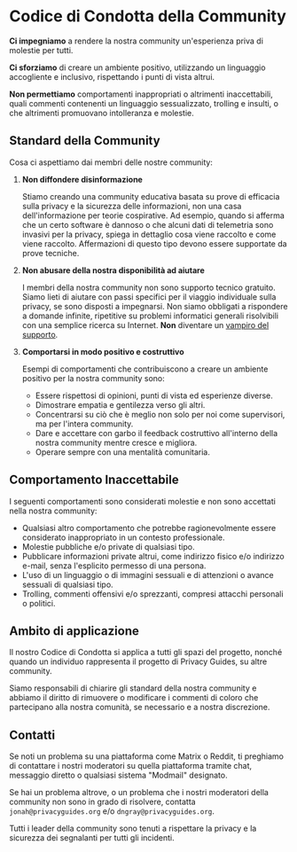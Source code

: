 # Codice di Condotta della Community

**Ci impegniamo** a rendere la nostra community un'esperienza priva di molestie per tutti.

**Ci sforziamo** di creare un ambiente positivo, utilizzando un linguaggio accogliente e inclusivo, rispettando i punti di vista altrui.

**Non permettiamo** comportamenti inappropriati o altrimenti inaccettabili, quali commenti contenenti un linguaggio sessualizzato, trolling e insulti, o che altrimenti promuovano intolleranza e molestie.

## Standard della Community

Cosa ci aspettiamo dai membri delle nostre community:

1. **Non diffondere disinformazione**

      Stiamo creando una community educativa basata su prove di efficacia sulla privacy e la sicurezza delle informazioni, non una casa dell'informazione per teorie cospirative. Ad esempio, quando si afferma che un certo software è dannoso o che alcuni dati di telemetria sono invasivi per la privacy, spiega in dettaglio cosa viene raccolto e come viene raccolto. Affermazioni di questo tipo devono essere supportate da prove tecniche.

2. **Non abusare della nostra disponibilità ad aiutare**

      I membri della nostra community non sono supporto tecnico gratuito. Siamo lieti di aiutare con passi specifici per il viaggio individuale sulla privacy, se sono disposti a impegnarsi. Non siamo obbligati a rispondere a domande infinite, ripetitive su problemi informatici generali risolvibili con una semplice ricerca su Internet. **Non** diventare un [vampiro del supporto](https://slash7.com/2006/12/22/vampires).

3. **Comportarsi in modo positivo e costruttivo**

      Esempi di comportamenti che contribuiscono a creare un ambiente positivo per la nostra community sono:

      - Essere rispettosi di opinioni, punti di vista ed esperienze diverse.
      - Dimostrare empatia e gentilezza verso gli altri.
      - Concentrarsi su ciò che è meglio non solo per noi come supervisori, ma per l'intera community.
      - Dare e accettare con garbo il feedback costruttivo all'interno della nostra community mentre cresce e migliora.
      - Operare sempre con una mentalità comunitaria.

## Comportamento Inaccettabile

I seguenti comportamenti sono considerati molestie e non sono accettati nella nostra community:

- Qualsiasi altro comportamento che potrebbe ragionevolmente essere considerato inappropriato in un contesto professionale.
- Molestie pubbliche e/o private di qualsiasi tipo.
- Pubblicare informazioni private altrui, come indirizzo fisico e/o indirizzo e-mail, senza l'esplicito permesso di una persona.
- L'uso di un linguaggio o di immagini sessuali e di attenzioni o avance sessuali di qualsiasi tipo.
- Trolling, commenti offensivi e/o sprezzanti, compresi attacchi personali o politici.

## Ambito di applicazione

Il nostro Codice di Condotta si applica a tutti gli spazi del progetto, nonché quando un individuo rappresenta il progetto di Privacy Guides, su altre community.

Siamo responsabili di chiarire gli standard della nostra community e abbiamo il diritto di rimuovere o modificare i commenti di coloro che partecipano alla nostra comunità, se necessario e a nostra discrezione.

## Contatti

Se noti un problema su una piattaforma come Matrix o Reddit, ti preghiamo di contattare i nostri moderatori su quella piattaforma tramite chat, messaggio diretto o qualsiasi sistema "Modmail" designato.

Se hai un problema altrove, o un problema che i nostri moderatori della community non sono in grado di risolvere, contatta `jonah@privacyguides.org` e/o `dngray@privacyguides.org`.

Tutti i leader della community sono tenuti a rispettare la privacy e la sicurezza dei segnalanti per tutti gli incidenti.
